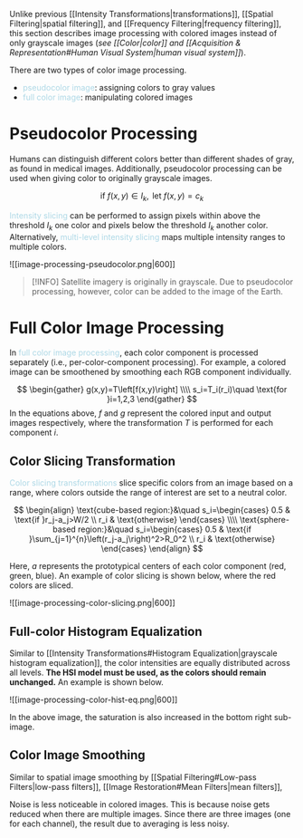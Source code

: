 Unlike previous [[Intensity Transformations|transformations]], [[Spatial Filtering|spatial filtering]], and [[Frequency Filtering|frequency filtering]], this section describes image processing with colored images instead of only grayscale images (*see [[Color|color]] and [[Acquisition & Representation#Human Visual System|human visual system]]*).

There are two types of color image processing.
- <span style = "color:lightblue">pseudocolor image</span>: assigning colors to gray values
- <span style = "color:lightblue">full color image</span>: manipulating colored images

# Pseudocolor Processing
Humans can distinguish different colors better than different shades of gray, as found in medical images. Additionally, pseudocolor processing can be used when giving color to originally grayscale images.

$$\text{if }f(x,y)\in I_k,\text{ let }f(x,y)=c_k$$

<span style = "color:lightblue">Intensity slicing</span> can be performed to assign pixels within above the threshold $I_k$ one color and pixels below the threshold $I_k$ another color. Alternatively, <span style = "color:lightblue">multi-level intensity slicing</span> maps multiple intensity ranges to multiple colors.

![[image-processing-pseudocolor.png|600]]

> [!INFO]
> Satellite imagery is originally in grayscale. Due to pseudocolor processing, however, color can be added to the image of the Earth.

# Full Color Image Processing
In <span style = "color:lightblue">full color image processing</span>, each color component is processed separately (i.e., per-color-component processing). For example, a colored image can be smoothened by smoothing each RGB component individually.

$$
\begin{gather}
	g(x,y)=T\left[f(x,y)\right] \\\\
	s_i=T_i(r_i)\quad \text{for }i=1,2,3
\end{gather}
$$
In the equations above, $f$ and $g$ represent the colored input and output images respectively, where the transformation $T$ is performed for each component $i$.

## Color Slicing Transformation
<span style = "color:lightblue">Color slicing transformations</span> slice specific colors from an image based on a range, where colors outside the range of interest are set to a neutral color.

$$
\begin{align}
	\text{cube-based region:}&\quad
	s_i=\begin{cases}
		0.5 & \text{if }r_j-a_j>W/2 \\
		r_i & \text{otherwise}
	\end{cases} \\\\
	\text{sphere-based region:}&\quad 
	s_i=\begin{cases}
		0.5 & \text{if }\sum_{j=1}^{n}\left(r_j-a_j\right)^2>R_0^2 \\
		r_i & \text{otherwise}
	\end{cases}
\end{align}
$$

Here, $a$ represents the prototypical centers of each color component (red, green, blue). An example of color slicing is shown below, where the red colors are sliced.

![[image-processing-color-slicing.png|600]]

## Full-color Histogram Equalization
Similar to [[Intensity Transformations#Histogram Equalization|grayscale histogram equalization]], the color intensities are equally distributed across all levels. **The HSI model must be used, as the colors should remain unchanged.** An example is shown below.

![[image-processing-color-hist-eq.png|600]]

In the above image, the saturation is also increased in the bottom right sub-image.

## Color Image Smoothing
Similar to spatial image smoothing by [[Spatial Filtering#Low-pass Filters|low-pass filters]], [[Image Restoration#Mean Filters|mean filters]],  

Noise is less noticeable in colored images. This is because noise gets reduced when there are multiple images. Since there are three images (one for each channel), the result due to averaging is less noisy.